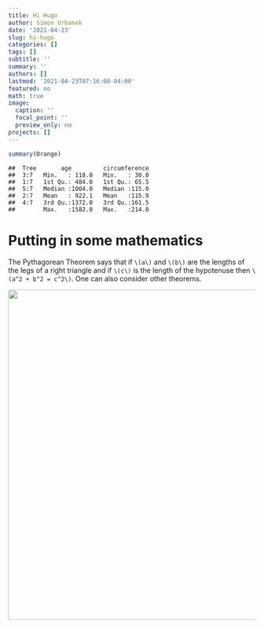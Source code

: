 ```yaml
---
title: Hi Hugo
author: Simon Urbanek
date: '2021-04-23'
slug: hi-hugo
categories: []
tags: []
subtitle: ''
summary: ''
authors: []
lastmod: '2021-04-23T07:16:08-04:00'
featured: no
math: true
image:
  caption: ''
  focal_point: ''
  preview_only: no
projects: []
---
```




```r
summary(Orange)
```

```
##  Tree       age         circumference  
##  3:7   Min.   : 118.0   Min.   : 30.0  
##  1:7   1st Qu.: 484.0   1st Qu.: 65.5  
##  5:7   Median :1004.0   Median :115.0  
##  2:7   Mean   : 922.1   Mean   :115.9  
##  4:7   3rd Qu.:1372.0   3rd Qu.:161.5  
##        Max.   :1582.0   Max.   :214.0
```

# Putting in some mathematics

The Pythagorean Theorem says that if `\(a\)` and `\(b\)` are the lengths of the legs of a right triangle and if `\(c\)` is the length of the hypotenuse then `\(a^2 + b^2 = c^2\)`. One can also consider other theorems. 

<img src="{{< blogdown/postref >}}index_files/figure-html/unnamed-chunk-2-1.png" width="672" />
